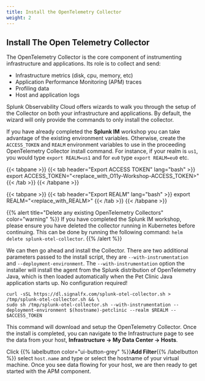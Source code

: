 ```yaml
---
title: Install the OpenTelemetry Collector
weight: 2
---
```


## Install The Open Telemetry Collector

The OpenTelemetry Collector is the core component of instrumenting infrastructure and applications.  Its role is to collect and send:

* Infrastructure metrics (disk, cpu, memory, etc)
* Application Performance Monitoring (APM) traces
* Profiling data
* Host and application logs

Splunk Observability Cloud offers wizards to walk you through the setup of the Collector on both your infrastructure and applications. By default, the wizard will only provide the commands to only install the collector.

If you have already completed the **Splunk IM** workshop you can take advantage of the existing environment variables. Otherwise, create the `ACCESS_TOKEN` and `REALM` environment variables to use in the proceeding OpenTelemetry Collector install command. For instance, if your realm is `us1`, you would type `export REALM=us1` and for `eu0` type `export REALM=eu0` etc.

{{< tabpane >}}
{{< tab header="Export ACCESS TOKEN" lang="bash" >}}
export ACCESS_TOKEN="<replace_with_O11y-Workshop-ACCESS_TOKEN>"
{{< /tab >}}
{{< /tabpane >}}

{{< tabpane >}}
{{< tab header="Export REALM" lang="bash" >}}
export REALM="<replace_with_REALM>"
{{< /tab >}}
{{< /tabpane >}}

{{% alert title="Delete any existing OpenTelemetry Collectors" color="warning" %}}
If you have completed the Splunk IM workshop, please ensure you have deleted the collector running in Kubernetes before continuing. This can be done by running the following command: `helm delete splunk-otel-collector`.
{{% /alert %}}

We can then go ahead and install the Collector. There are two additional parameters passed to the install script, they are `--with-instrumentation` and `--deployment-environment`. The `--with-instrumentation` option the installer will install the agent from the Splunk distribution of OpenTelemetry Java, which is then loaded automatically when the Pet Clinic Java application starts up. No configuration required!

``` text
curl -sSL https://dl.signalfx.com/splunk-otel-collector.sh > /tmp/splunk-otel-collector.sh && \
sudo sh /tmp/splunk-otel-collector.sh --with-instrumentation --deployment-environment $(hostname)-petclinic --realm $REALM -- $ACCESS_TOKEN
```

This command will download and setup the OpenTelemetry Collector. Once the install is completed, you can navigate to the Infrastructure page to see the data from your host, **Infrastructure → My Data Center → Hosts**.

Click {{% labelbutton color="ui-button-grey" %}}**Add Filter**{{% /labelbutton %}} select `host.name` and type or select the hostname of your virtual machine. Once you see data flowing for your host, we are then ready to get started with the APM component.
